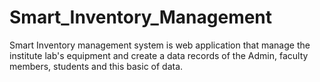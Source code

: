 # Smart_Inventory_Management
Smart Inventory management system is web application that manage the institute lab's equipment and create a data records of the Admin, faculty members, students and this basic of data.
